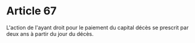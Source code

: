# Article 67

L'action de l'ayant droit pour le paiement du capital décès se prescrit par deux ans à partir du jour du décès.

